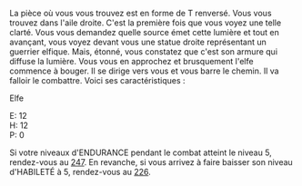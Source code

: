 La pièce où vous vous trouvez est en forme de T renversé. Vous vous trouvez dans l'aile droite. C'est la première fois que vous voyez une telle clarté. Vous vous demandez quelle source émet cette lumière et tout en avançant, vous voyez devant vous une statue droite représentant un guerrier elfique. Mais, étonné, vous constatez que c'est son armure qui diffuse la lumière. Vous vous en approchez et brusquement l'elfe commence à bouger. Il se dirige vers vous et vous barre le chemin. Il va falloir le combattre. Voici ses caractéristiques :

Elfe

E: 12    
H: 12    
P: 0

Si votre niveaux d'ENDURANCE pendant le combat atteint le niveau 5, rendez-vous au [247](247). En revanche, si vous arrivez à faire baisser son niveau d'HABILETÉ à 5, rendez-vous au [226](226).